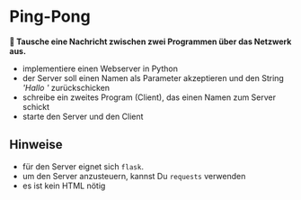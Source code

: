 
# Ping-Pong

**🎯 Tausche eine Nachricht zwischen zwei Programmen über das Netzwerk aus.**

* implementiere einen Webserver in Python
* der Server soll einen Namen als Parameter akzeptieren und den String *'Hallo <NAME>'* zurückschicken
* schreibe ein zweites Program (Client), das einen Namen zum Server schickt
* starte den Server und den Client


## Hinweise

* für den Server eignet sich `flask`.
* um den Server anzusteuern, kannst Du `requests` verwenden
* es ist kein HTML nötig
